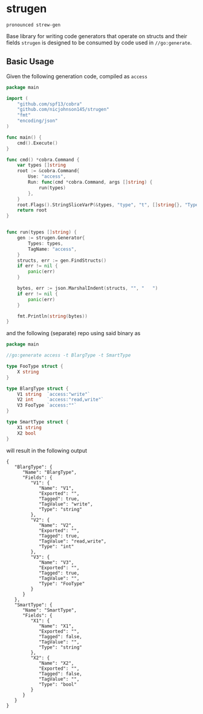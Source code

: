 # strugen

```
pronounced strew-gen
```

Base library for writing code generators that operate on structs and their fields
`strugen` is designed to be consumed by code used in `//go:generate`. 

## Basic Usage

Given the following generation code, compiled as `access`

```go
package main

import (
	"github.com/spf13/cobra"
	"github.com/nicjohnson145/strugen"
	"fmt"
	"encoding/json"
)

func main() {
    cmd().Execute()
}

func cmd() *cobra.Command {
	var types []string
	root := &cobra.Command{
		Use: "access",
		Run: func(cmd *cobra.Command, args []string) {
			run(types)
		},
	}
	root.Flags().StringSliceVarP(&types, "type", "t", []string{}, "Types to generate for")
	return root
}


func run(types []string) {
	gen := strugen.Generator{
		Types: types,
		TagName: "access",
	}
	structs, err := gen.FindStructs()
	if err != nil {
		panic(err)
	}

	bytes, err := json.MarshalIndent(structs, "", "   ")
	if err != nil {
		panic(err)
	}

	fmt.Println(string(bytes))
}
```

and the following (separate) repo using said binary as 

```go
package main

//go:generate access -t BlargType -t SmartType

type FooType struct {
	X string
}

type BlargType struct {
	V1 string  `access:"write"`
	V2 int     `access:"read,write"`
	V3 FooType `access:""`
}

type SmartType struct {
	X1 string
	X2 bool
}
```

will result in the following output

```
{
   "BlargType": {
      "Name": "BlargType",
      "Fields": {
         "V1": {
            "Name": "V1",
            "Exported": "",
            "Tagged": true,
            "TagValue": "write",
            "Type": "string"
         },
         "V2": {
            "Name": "V2",
            "Exported": "",
            "Tagged": true,
            "TagValue": "read,write",
            "Type": "int"
         },
         "V3": {
            "Name": "V3",
            "Exported": "",
            "Tagged": true,
            "TagValue": "",
            "Type": "FooType"
         }
      }
   },
   "SmartType": {
      "Name": "SmartType",
      "Fields": {
         "X1": {
            "Name": "X1",
            "Exported": "",
            "Tagged": false,
            "TagValue": "",
            "Type": "string"
         },
         "X2": {
            "Name": "X2",
            "Exported": "",
            "Tagged": false,
            "TagValue": "",
            "Type": "bool"
         }
      }
   }
}
```
